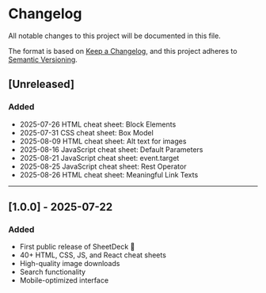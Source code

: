# Changelog

All notable changes to this project will be documented in this file.

The format is based on [Keep a Changelog](https://keepachangelog.com/en/1.1.0/), and this project adheres to [Semantic Versioning](https://semver.org/spec/v2.0.0.html).

## [Unreleased]

### Added

- 2025-07-26 HTML cheat sheet: Block Elements
- 2025-07-31 CSS cheat sheet: Box Model
- 2025-08-09 HTML cheat sheet: Alt text for images
- 2025-08-16 JavaScript cheat sheet: Default Parameters
- 2025-08-21 JavaScript cheat sheet: event.target
- 2025-08-25 JavaScript cheat sheet: Rest Operator
- 2025-08-26 HTML cheat sheet: Meaningful Link Texts

---

## [1.0.0] - 2025-07-22

### Added

- First public release of SheetDeck 🎉
- 40+ HTML, CSS, JS, and React cheat sheets
- High-quality image downloads
- Search functionality
- Mobile-optimized interface
